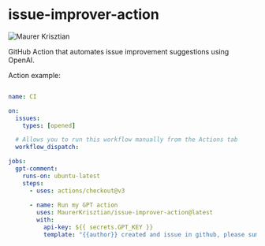 # issue-improver-action

![Maurer Krisztian](https://user-images.githubusercontent.com/48491140/234571713-eb6a3708-40b5-4b81-903d-7c4d0b16ccea.png)



GitHub Action that automates issue improvement suggestions using OpenAI.


Action example:



```yml

name: CI

on:
  issues:
    types: [opened]

  # Allows you to run this workflow manually from the Actions tab
  workflow_dispatch:

jobs:
  gpt-comment:
    runs-on: ubuntu-latest
    steps:
      - uses: actions/checkout@v3
      
      - name: Run my GPT action
        uses: MaurerKrisztian/issue-improver-action@latest
        with:
          api-key: ${{ secrets.GPT_KEY }}
          template: "{{author}} created and issue in github, please sumarize it at [sumarize] section and give suggesion how can improve the issue text at [suggesion].. Apply it for this github issue:  {{issueTitle}} {{issueBody}}"

```
